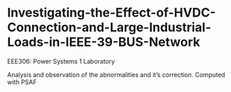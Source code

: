 # Investigating-the-Effect-of-HVDC-Connection-and-Large-Industrial-Loads-in-IEEE-39-BUS-Network
EEE306: Power Systems 1 Laboratory

Analysis and observation of the abnormalities and it’s correction. Computed with PSAF 
